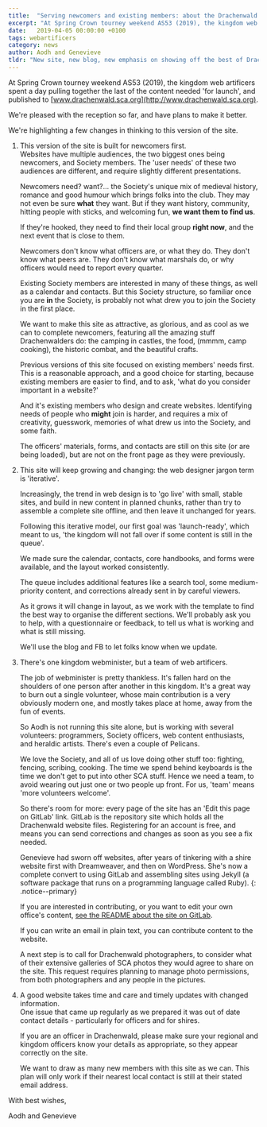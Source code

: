```yaml
---
title:  "Serving newcomers and existing members: about the Drachenwald website, AS 53"
excerpt: "At Spring Crown tourney weekend AS53 (2019), the kingdom web artificers spent a day pulling together the last of the content needed 'for launch', and published to www.drachenwald.sca.org. We're pleased with the reception so far, and have plans to make it better."
date:   2019-04-05 00:00:00 +0100
tags: webartificers
category: news
author: Aodh and Genevieve
tldr: "New site, new blog, new emphasis on showing off the best of Drachenwald."
---
```

At Spring Crown tourney weekend AS53 (2019), the kingdom web artificers spent a day pulling together the last of the content needed 'for launch', and published to [www.drachenwald.sca.org](http://www.drachenwald.sca.org).
 
We're pleased with the reception so far, and have plans to make it better.
 
We're highlighting a few changes in thinking to this version of the site.
 
1. This version of the site is built for newcomers first.  
   Websites have multiple audiences, the two biggest ones being newcomers, and Society members. The 'user needs' of these two audiences are different, and require slightly different presentations. 
 
   Newcomers need? want?... the Society's unique mix of medieval history, romance and good humour which brings folks into the club. They may not even be sure __what__ they want. But if they want history, community, hitting people with sticks, and welcoming fun, __we want them to find us__.   
 
   If they're hooked, they need to find their local group __right now__, and the next event that is close to them.  
 
   Newcomers don't know what officers are, or what they do. They don't know what peers are. They don't know what marshals do, or why officers would need to report every quarter.  

   Existing Society members are interested in many of these things, as well as a calendar and contacts.  But this Society structure, so familiar once you are __in__ the  Society, is probably not what drew you to join the Society in the first place.  
    
   We want to make this site as attractive, as glorious, and as cool as we can to complete newcomers, featuring all the amazing stuff Drachenwalders do: the camping in castles, the food, (mmmm, camp cooking), the historic combat, and the beautiful crafts.  
 
   Previous versions of this site focused on existing members' needs first. This is a reasonable approach, and a good choice for starting, because existing members are easier to find, and to ask, 'what do you consider important in a website?' 
   
   And it's existing members who design and create websites. Identifying needs of people who __might__ join is harder, and requires a mix of creativity, guesswork, memories of what drew us into the Society, and some faith.  
   
   The officers' materials, forms, and contacts are still on this site (or are being loaded), but are not on the front page as they were previously.  
   
2. This site will keep growing and changing: the web designer jargon term is 'iterative'.  

   Increasingly, the trend in web design is to 'go live' with small, stable sites, and build in new content in planned chunks, rather than try to assemble a complete site offline, and then leave it unchanged for years. 
 
   Following this iterative model, our first goal was 'launch-ready', which meant to us, 'the kingdom will not fall over if some content is still in the queue'. 

   We made sure the calendar, contacts, core handbooks, and forms were available, and the layout worked consistently. 

   The queue includes additional features like a search tool, some medium-priority content, and corrections already sent in by careful viewers.  
   
   As it grows it will change in layout, as we work with the template to find the best way to organise the different sections. We'll probably ask you to help, with a questionnaire or feedback, to tell us what is working and what is still missing. 
   
   We'll use the blog and FB to let folks know when we update.  
   
3. There's one kingdom webminister, but a team of web artificers.  

   The job of webminister is pretty thankless. It's fallen hard on the shoulders of one person after another in this kingdom. It's a great way to burn out a single volunteer, whose main contribution is a very obviously modern one, and mostly takes place at home, away from the fun of events.   
   
   So Aodh is not running this site alone, but is working with several volunteers: programmers, Society officers, web content enthusiasts, and heraldic artists. There's even a couple of Pelicans.  

   We love the Society, and all of us love doing other stuff too: fighting, fencing, scribing, cooking. The time we spend behind keyboards is the time we don't get to put into other SCA stuff.  Hence we need a team, to avoid wearing out just one or two people up front. For us, 'team' means 'more volunteers welcome'.

   So there's room for more: every page of the site has an 'Edit this page on GitLab' link. GitLab is the repository site which holds all the Drachenwald website files. Registering for an account is free, and means you can send corrections and changes as soon as you see a fix needed.

   Genevieve had sworn off websites, after years of tinkering with a shire website first with Dreamweaver, and then on WordPress. She's now a complete convert to using GitLab and assembling sites using Jekyll (a software package that runs on a programming language called Ruby). 
   {: .notice--primary}  
   
   If you are interested in contributing, or you want to edit your own office's content, [see the README about the site on GitLab](https://gitlab.com/sca-drachenwald/sca-drachenwald.gitlab.io/blob/staging/README.md).   
   
   If you can write an email in plain text, you can contribute content to the website.
   
   A next step is to call for Drachenwald photographers, to consider what of their extensive galleries of SCA photos they would agree to share on the site. This request requires planning to manage photo permissions, from both photographers and any people in the pictures. 
   
4. A good website takes time and care and timely updates with changed information.  
   One issue that came up regularly as we prepared it was out of date contact details - particularly for officers and for shires. 

   If you are an officer in Drachenwald, please make sure your regional and kingdom officers know your details as appropriate, so they appear correctly on the site. 

   We want to draw as many new members with this site as we can. This plan will only work if their nearest local contact is still at their stated email address.   
   
 With best wishes, 
 
 Aodh and Genevieve
   
